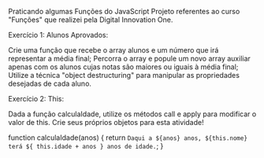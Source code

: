 Praticando algumas Funções do JavaScript
Projeto referentes ao curso "Funções" que realizei pela Digital Innovation One.

Exercício 1: Alunos Aprovados:

Crie uma função que recebe o array alunos e um número que irá representar a média final;
Percorra o array e popule um novo array auxiliar apenas com os alunos cujas notas são maiores ou iguais à média final;
Utilize a técnica "object destructuring" para manipular as propriedades desejadas de cada aluno.

Exercício 2: This:

Dada a função calculaIdade, utilize os métodos call e apply para modificar o valor de this. Crie seus próprios objetos para esta atividade!

function calculaIdade(anos) {
	return `Daqui a ${anos} anos, ${this.nome} terá ${
		this.idade + anos
	} anos de idade.`;
}
